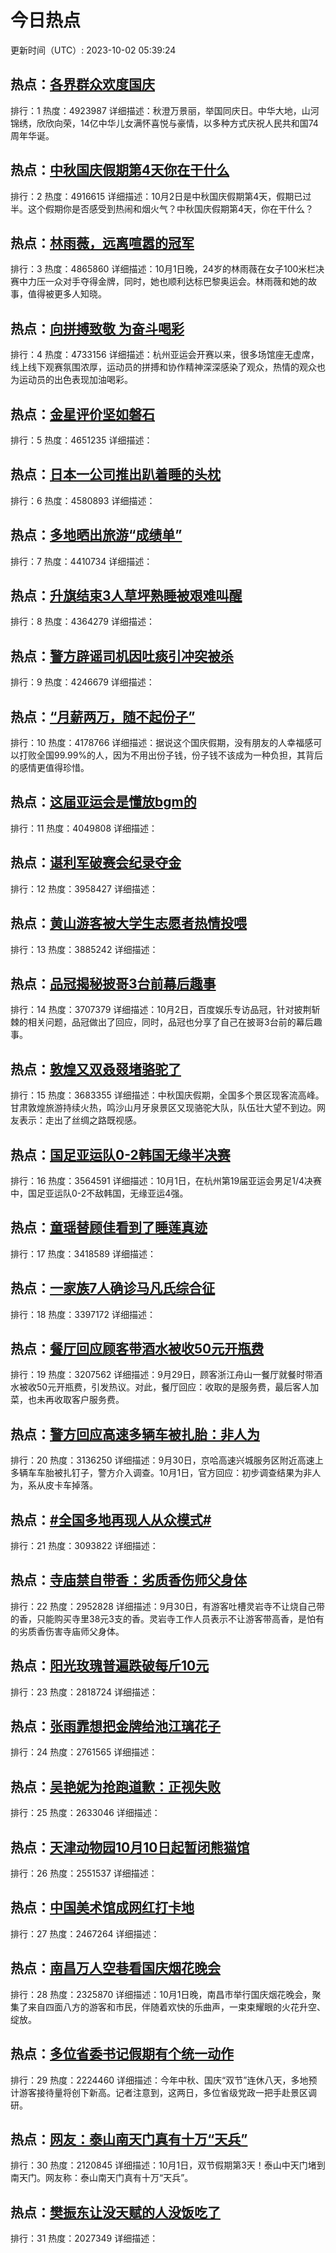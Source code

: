 # 今日热点

更新时间（UTC）: 2023-10-02 05:39:24

## 热点：[各界群众欢度国庆](https://cn.bing.com/search?q=各界群众欢度国庆)
排行：1
热度：4923987
详细描述：秋澄万景丽，举国同庆日。中华大地，山河锦绣，欣欣向荣，14亿中华儿女满怀喜悦与豪情，以多种方式庆祝人民共和国74周年华诞。

## 热点：[中秋国庆假期第4天你在干什么](https://cn.bing.com/search?q=中秋国庆假期第4天你在干什么)
排行：2
热度：4916615
详细描述：10月2日是中秋国庆假期第4天，假期已过半。这个假期你是否感受到热闹和烟火气？中秋国庆假期第4天，你在干什么？

## 热点：[林雨薇，远离喧嚣的冠军](https://cn.bing.com/search?q=林雨薇，远离喧嚣的冠军)
排行：3
热度：4865860
详细描述：10月1日晚，24岁的林雨薇在女子100米栏决赛中力压一众对手夺得金牌，同时，她也顺利达标巴黎奥运会。林雨薇和她的故事，值得被更多人知晓。

## 热点：[向拼搏致敬 为奋斗喝彩](https://cn.bing.com/search?q=向拼搏致敬为奋斗喝彩)
排行：4
热度：4733156
详细描述：杭州亚运会开赛以来，很多场馆座无虚席，线上线下观赛氛围浓厚，运动员的拼搏和协作精神深深感染了观众，热情的观众也为运动员的出色表现加油喝彩。

## 热点：[金星评价坚如磐石](https://cn.bing.com/search?q=金星评价坚如磐石)
排行：5
热度：4651235
详细描述：

## 热点：[日本一公司推出趴着睡的头枕](https://cn.bing.com/search?q=日本一公司推出趴着睡的头枕)
排行：6
热度：4580893
详细描述：

## 热点：[多地晒出旅游“成绩单”](https://cn.bing.com/search?q=多地晒出旅游“成绩单”)
排行：7
热度：4410734
详细描述：

## 热点：[升旗结束3人草坪熟睡被艰难叫醒](https://cn.bing.com/search?q=升旗结束3人草坪熟睡被艰难叫醒)
排行：8
热度：4364279
详细描述：

## 热点：[警方辟谣司机因吐痰引冲突被杀](https://cn.bing.com/search?q=警方辟谣司机因吐痰引冲突被杀)
排行：9
热度：4246679
详细描述：

## 热点：[“月薪两万，随不起份子”](https://cn.bing.com/search?q=“月薪两万，随不起份子”)
排行：10
热度：4178766
详细描述：据说这个国庆假期，没有朋友的人幸福感可以打败全国99.99%的人，因为不用出份子钱，份子钱不该成为一种负担，其背后的感情更值得珍惜。

## 热点：[这届亚运会是懂放bgm的](https://cn.bing.com/search?q=这届亚运会是懂放bgm的)
排行：11
热度：4049808
详细描述：

## 热点：[谌利军破赛会纪录夺金](https://cn.bing.com/search?q=谌利军破赛会纪录夺金)
排行：12
热度：3958427
详细描述：

## 热点：[黄山游客被大学生志愿者热情投喂](https://cn.bing.com/search?q=黄山游客被大学生志愿者热情投喂)
排行：13
热度：3885242
详细描述：

## 热点：[品冠揭秘披哥3台前幕后趣事](https://cn.bing.com/search?q=品冠揭秘披哥3台前幕后趣事)
排行：14
热度：3707379
详细描述：10月2日，百度娱乐专访品冠，针对披荆斩棘的相关问题，品冠做出了回应，同时，品冠也分享了自己在披哥3台前的幕后趣事。

## 热点：[敦煌又双叒叕堵骆驼了](https://cn.bing.com/search?q=敦煌又双叒叕堵骆驼了)
排行：15
热度：3683355
详细描述：中秋国庆假期，全国多个景区现客流高峰。甘肃敦煌旅游持续火热，鸣沙山月牙泉景区又现骆驼大队，队伍壮大望不到边。网友表示：走出了丝绸之路既视感。

## 热点：[国足亚运队0-2韩国无缘半决赛](https://cn.bing.com/search?q=国足亚运队0-2韩国无缘半决赛)
排行：16
热度：3564591
详细描述：10月1日，在杭州第19届亚运会男足1/4决赛中，国足亚运队0-2不敌韩国，无缘亚运4强。

## 热点：[童瑶替顾佳看到了睡莲真迹](https://cn.bing.com/search?q=童瑶替顾佳看到了睡莲真迹)
排行：17
热度：3418589
详细描述：

## 热点：[一家族7人确诊马凡氏综合征](https://cn.bing.com/search?q=一家族7人确诊马凡氏综合征)
排行：18
热度：3397172
详细描述：

## 热点：[餐厅回应顾客带酒水被收50元开瓶费](https://cn.bing.com/search?q=餐厅回应顾客带酒水被收50元开瓶费)
排行：19
热度：3207562
详细描述：9月29日，顾客浙江舟山一餐厅就餐时带酒水被收50元开瓶费，引发热议。对此，餐厅回应：收取的是服务费，最后客人加菜，也未再收取客户服务费。

## 热点：[警方回应高速多辆车被扎胎：非人为](https://cn.bing.com/search?q=警方回应高速多辆车被扎胎：非人为)
排行：20
热度：3136250
详细描述：9月30日，京哈高速兴城服务区附近高速上多辆车车胎被扎钉子，警方介入调查。10月1日，官方回应：初步调查结果为非人为，系从皮卡车掉落。

## 热点：[#全国多地再现人从众模式#](https://cn.bing.com/search?q=#全国多地再现人从众模式#)
排行：21
热度：3093822
详细描述：

## 热点：[寺庙禁自带香：劣质香伤师父身体](https://cn.bing.com/search?q=寺庙禁自带香：劣质香伤师父身体)
排行：22
热度：2952828
详细描述：9月30日，有游客吐槽灵岩寺不让烧自己带的香，只能购买寺里38元3支的香。灵岩寺工作人员表示不让游客带高香，是怕有的劣质香伤害寺庙师父身体。

## 热点：[阳光玫瑰普遍跌破每斤10元](https://cn.bing.com/search?q=阳光玫瑰普遍跌破每斤10元)
排行：23
热度：2818724
详细描述：

## 热点：[张雨霏想把金牌给池江璃花子](https://cn.bing.com/search?q=张雨霏想把金牌给池江璃花子)
排行：24
热度：2761565
详细描述：

## 热点：[吴艳妮为抢跑道歉：正视失败](https://cn.bing.com/search?q=吴艳妮为抢跑道歉：正视失败)
排行：25
热度：2633046
详细描述：

## 热点：[天津动物园10月10日起暂闭熊猫馆](https://cn.bing.com/search?q=天津动物园10月10日起暂闭熊猫馆)
排行：26
热度：2551537
详细描述：

## 热点：[中国美术馆成网红打卡地](https://cn.bing.com/search?q=中国美术馆成网红打卡地)
排行：27
热度：2467264
详细描述：

## 热点：[南昌万人空巷看国庆烟花晚会](https://cn.bing.com/search?q=南昌万人空巷看国庆烟花晚会)
排行：28
热度：2325870
详细描述：10月1日晚，南昌市举行国庆烟花晚会，聚集了来自四面八方的游客和市民，伴随着欢快的乐曲声，一束束耀眼的火花升空、绽放。

## 热点：[多位省委书记假期有个统一动作](https://cn.bing.com/search?q=多位省委书记假期有个统一动作)
排行：29
热度：2224460
详细描述：今年中秋、国庆“双节”连休八天，多地预计游客接待量将创下新高。记者注意到，这两日，多位省级党政一把手赴景区调研。

## 热点：[网友：泰山南天门真有十万“天兵”](https://cn.bing.com/search?q=网友：泰山南天门真有十万“天兵”)
排行：30
热度：2120845
详细描述：10月1日，双节假期第3天！泰山中天门堵到南天门。网友称：泰山南天门真有十万“天兵”。

## 热点：[樊振东让没天赋的人没饭吃了](https://cn.bing.com/search?q=樊振东让没天赋的人没饭吃了)
排行：31
热度：2027349
详细描述：

